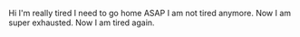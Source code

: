 Hi
I'm really tired
I need to go home ASAP
I am not tired anymore.
Now I am super exhausted.
Now I am tired again.

